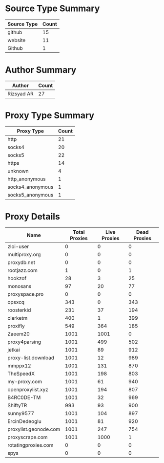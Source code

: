 # Source Type Summary

| Source Type | Count |
|-------------|-------|
| github | 15 |
| website | 11 |
| Github | 1 |


# Author Summary

| Author | Count |
|--------|-------|
| Rizsyad AR | 27 |


# Proxy Type Summary

| Proxy Type | Count |
|------------|-------|
| http | 21 |
| socks4 | 20 |
| socks5 | 22 |
| https | 14 |
| unknown | 4 |
| http_anonymous | 1 |
| socks4_anonymous | 1 |
| socks5_anonymous | 1 |


# Proxy Details

| Name | Total Proxies | Live Proxies | Dead Proxies |
|------|---------------|--------------|---------------|
| zloi-user | 0 | 0 | 0 |
| multiproxy.org | 0 | 0 | 0 |
| proxydb.net | 0 | 0 | 0 |
| rootjazz.com | 1 | 0 | 1 |
| hookzof | 28 | 3 | 25 |
| monosans | 97 | 20 | 77 |
| proxyspace.pro | 0 | 0 | 0 |
| opsxcq | 343 | 0 | 343 |
| roosterkid | 231 | 37 | 194 |
| clarketm | 400 | 1 | 399 |
| proxifly | 549 | 364 | 185 |
| Zaeem20 | 1001 | 1001 | 0 |
| proxy4parsing | 1001 | 499 | 502 |
| jetkai | 1001 | 89 | 912 |
| proxy-list.download | 1001 | 12 | 989 |
| mmppx12 | 1001 | 131 | 870 |
| TheSpeedX | 1001 | 198 | 803 |
| my-proxy.com | 1001 | 61 | 940 |
| openproxylist.xyz | 1001 | 194 | 807 |
| B4RC0DE-TM | 1001 | 32 | 969 |
| ShiftyTR | 993 | 93 | 900 |
| sunny9577 | 1001 | 104 | 897 |
| ErcinDedeoglu | 1001 | 81 | 920 |
| proxylist.geonode.com | 1001 | 247 | 754 |
| proxyscrape.com | 1001 | 1000 | 1 |
| rotatingproxies.com | 0 | 0 | 0 |
| spys | 0 | 0 | 0 |
